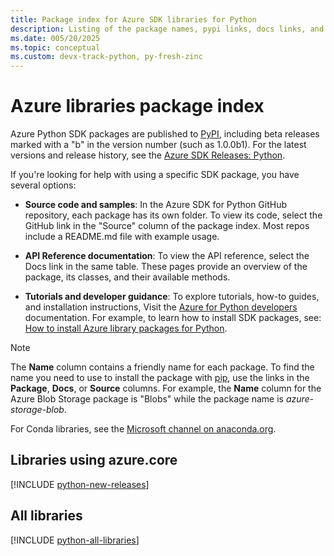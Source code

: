 ```yaml
---
title: Package index for Azure SDK libraries for Python
description: Listing of the package names, pypi links, docs links, and source code links for all libraries in the Azure SDK for Python.
ms.date: 005/20/2025
ms.topic: conceptual
ms.custom: devx-track-python, py-fresh-zinc
---
```


# Azure libraries package index

Azure Python SDK packages are published to [PyPI](https://pypi.org/), including beta releases marked with a "b" in the version number (such as 1.0.0b1). For the latest versions and release history, see the [Azure SDK Releases: Python](https://azure.github.io/azure-sdk/policies_releases.html#python).

If you're looking for help with using a specific SDK package, you have several options:

* **Source code and samples**: In the Azure SDK for Python GitHub repository, each package has its own folder. To view its code, select the GitHub link in the "Source" column of the package index. Most repos include a README.md file with example usage.

* **API Reference documentation**: To view the API reference, select the Docs link in the same table. These pages provide an overview of the package, its classes, and their available methods.

* **Tutorials and developer guidance**: To explore tutorials, how-to guides, and installation instructions, Visit the [Azure for Python developers](index.yml) documentation. For example, to learn how to install SDK packages, see: [How to install Azure library packages for Python](./azure-sdk-install.md).

> [!NOTE]
> The **Name** column contains a friendly name for each package. To find the name you need to use to install the package with [pip](https://pip.pypa.io/en/stable/), use the links in the **Package**, **Docs**, or **Source** columns. For example, the **Name** column for the Azure Blob Storage package is "Blobs" while the package name is *azure-storage-blob*. 
>
> For Conda libraries, see the [Microsoft channel on anaconda.org](https://anaconda.org/microsoft/repo).

## Libraries using azure.core

[!INCLUDE [python-new-releases](../../includes/python-new.md)]

## All libraries

[!INCLUDE [python-all-libraries](../../includes/python-all.md)]
